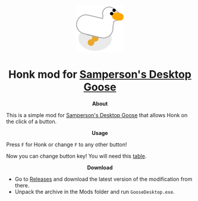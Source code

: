 <div align="center">

<img src="/Images/icon.png" width="128" height="128">

# Honk mod for [Samperson's Desktop Goose](https://samperson.itch.io/desktop-goose)

**About**

</div>

This is a simple mod for [Samperson's Desktop Goose](https://samperson.itch.io/desktop-goose) that allows Honk on the click of a button.

<div align="center">

**Usage**

</div>

Press `F` for Honk or change `F` to any other button!

Now you can change button key! You will need this [table](https://learn.microsoft.com/en-us/dotnet/api/system.windows.forms.keys).

<div align="center">

**Download**

</div>

- Go to [Releases](https://github.com/arttostog/RPGGoose/releases) and download the latest version of the modification from there.
- Unpack the archive in the Mods folder and run `GooseDesktop.exe`.